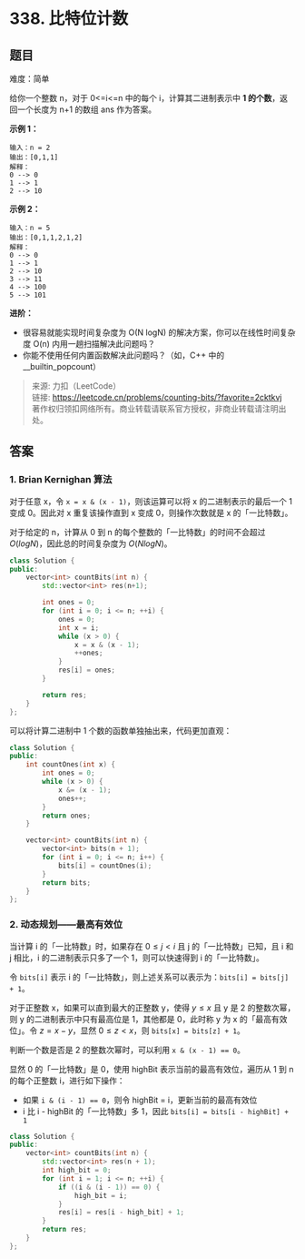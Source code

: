 # 338. 比特位计数

## 题目

难度：简单

给你一个整数 n，对于 0<=i<=n 中的每个 i，计算其二进制表示中 **1 的个数**，返回一个长度为 n+1 的数组 ans 作为答案。

**示例 1：**

```
输入：n = 2
输出：[0,1,1]
解释：
0 --> 0
1 --> 1
2 --> 10

```

**示例 2：**

```
输入：n = 5
输出：[0,1,1,2,1,2]
解释：
0 --> 0
1 --> 1
2 --> 10
3 --> 11
4 --> 100
5 --> 101

```

**进阶：**

* 很容易就能实现时间复杂度为 O(N logN) 的解决方案，你可以在线性时间复杂度 O(n) 内用一趟扫描解决此问题吗？
* 你能不使用任何内置函数解决此问题吗？（如，C++ 中的 __builtin_popcount）

> 来源: 力扣（LeetCode）  
> 链接: <https://leetcode.cn/problems/counting-bits/?favorite=2cktkvj>  
> 著作权归领扣网络所有。商业转载请联系官方授权，非商业转载请注明出处。

## 答案

### 1. Brian Kernighan 算法

对于任意 x，令 `x = x & (x - 1)`，则该运算可以将 x 的二进制表示的最后一个 1 变成 0。因此对 x 重复该操作直到 x 变成 0，则操作次数就是 x 的「一比特数」。

对于给定的 n，计算从 0 到 n 的每个整数的「一比特数」的时间不会超过 $O(logN)$，因此总的时间复杂度为 $O(N logN)$。

```c++
class Solution {
public:
    vector<int> countBits(int n) {
        std::vector<int> res(n+1);

        int ones = 0;
        for (int i = 0; i <= n; ++i) {
            ones = 0;
            int x = i;
            while (x > 0) {
                x = x & (x - 1);
                ++ones;
            }
            res[i] = ones;
        }

        return res;
    }
};
```

可以将计算二进制中 1 个数的函数单独抽出来，代码更加直观：

```c++
class Solution {
public:
    int countOnes(int x) {
        int ones = 0;
        while (x > 0) {
            x &= (x - 1);
            ones++;
        }
        return ones;
    }

    vector<int> countBits(int n) {
        vector<int> bits(n + 1);
        for (int i = 0; i <= n; i++) {
            bits[i] = countOnes(i);
        }
        return bits;
    }
};
```

### 2. 动态规划——最高有效位

当计算 i 的「一比特数」时，如果存在 $0 \leq j < i$ 且 j 的「一比特数」已知，且 i 和 j 相比，i 的二进制表示只多了一个 1，则可以快速得到 i 的「一比特数」。

令 `bits[i]` 表示 i 的「一比特数」，则上述关系可以表示为：`bits[i] = bits[j] + 1`。

对于正整数 x，如果可以直到最大的正整数 y，使得 $y \leq x$ 且 y 是 2 的整数次幂，则 y 的二进制表示中只有最高位是 1，其他都是 0，此时称 y 为 x 的「最高有效位」。令 $z = x - y$，显然 $0 \leq z < x$，则 `bits[x] = bits[z] + 1`。

判断一个数是否是 2 的整数次幂时，可以利用 `x & (x - 1) == 0`。

显然 0 的「一比特数」是 0，使用 highBit 表示当前的最高有效位，遍历从 1 到 n 的每个正整数 i，进行如下操作：

* 如果 `i & (i - 1) == 0`，则令 highBit = i，更新当前的最高有效位
* i 比 i - highBit 的「一比特数」多 1，因此 `bits[i] = bits[i - highBit] + 1`

```c++
class Solution {
public:
    vector<int> countBits(int n) {
        std::vector<int> res(n + 1);
        int high_bit = 0;
        for (int i = 1; i <= n; ++i) {
            if ((i & (i - 1)) == 0) {
                high_bit = i;
            }
            res[i] = res[i - high_bit] + 1;
        }
        return res;
    }
};
```

